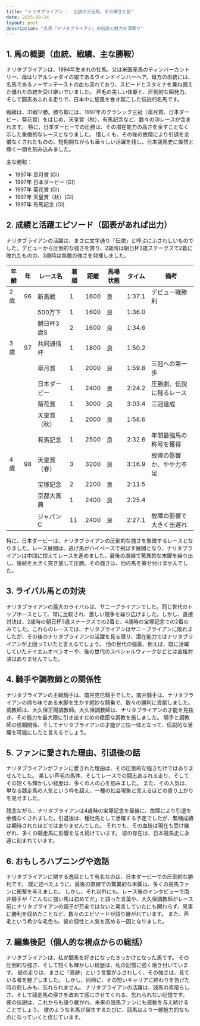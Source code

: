 ```yaml
---
title: "ナリタブライアン -  伝説の三冠馬、その輝きと影"
date: 2025-08-24
layout: post
description: "名馬『ナリタブライアン』の伝説と魅力を深堀り"
---
```


## 1. 馬の概要（血統、戦績、主な勝鞍）

ナリタブライアンは、1994年生まれの牡馬。父は米国産馬のティンバーカントリー、母はリアルシャダイの娘であるウインドインハーヘア。母方の血統には、名馬であるノーザンテーストの血も流れており、スピードとスタミナを兼ね備えた優れた血統を受け継いでいました。  芦毛の美しい体躯と、圧倒的な瞬発力、そして闘志あふれる走りで、日本中に旋風を巻き起こした伝説的名馬です。

戦績は、31戦17勝。勝ち鞍には、1997年のクラシック三冠（皐月賞、日本ダービー、菊花賞）をはじめ、天皇賞（秋）、有馬記念など、数々のGIレースが含まれます。  特に、日本ダービーでの圧勝は、その潜在能力の高さを余すことなく示した象徴的なレースとなりました。  惜しくも、その後の故障により引退を余儀なくされたものの、短期間ながらも華々しい活躍を残し、日本競馬史に燦然と輝く一頭を刻み込みました。


主な勝鞍：

* 1997年 皐月賞 (GI)
* 1997年 日本ダービー (GI)
* 1997年 菊花賞 (GI)
* 1997年 天皇賞（秋）(GI)
* 1997年 有馬記念 (GI)


## 2. 成績と活躍エピソード（図表があれば出力）

ナリタブライアンの活躍は、まさに文字通り「伝説」と呼ぶにふさわしいものでした。デビューから圧倒的な強さを誇り、2歳時は朝日杯3歳ステークスで2着に敗れたものの、3歳時は無敵の強さを発揮しました。

| 年齢 | 年 | レース名               | 着順 | 距離 | 馬場状態 | タイム      | 備考                               |
|-----|----|------------------------|-----|-----|---------|------------|------------------------------------|
| 2歳 | 96 | 新馬戦                 | 1   | 1600 | 良       | 1:37.1     | デビュー戦勝利                         |
|     |    | 500万下                | 1   | 1600 | 良       | 1:36.0     |                                    |
|     |    | 朝日杯3歳S              | 2   | 1600 | 良       | 1:34.6     |                                    |
| 3歳 | 97 | 共同通信杯              | 1   | 1800 | 良       | 1:50.2     |                                    |
|     |    | 皐月賞                 | 1   | 2000 | 良       | 1:59.8     | 三冠への第一歩                         |
|     |    | 日本ダービー             | 1   | 2400 | 良       | 2:24.2     | 圧勝劇、伝説に残るレース             |
|     |    | 菊花賞                 | 1   | 3000 | 良       | 3:03.4     | 三冠達成                               |
|     |    | 天皇賞（秋）             | 1   | 2000 | 良       | 1:58.6     |                                    |
|     |    | 有馬記念               | 1   | 2500 | 良       | 2:32.6     | 年間最強馬の称号を獲得                 |
| 4歳 | 98 | 天皇賞（春）             | 3   | 3200 | 良       | 3:16.9     | 故障の影響か、やや力不足               |
|     |    | 宝塚記念               | 2   | 2200 | 良       | 2:11.5     |                                    |
|     |    | 京都大賞典             | 1   | 2400 | 良       | 2:25.4     |                                    |
|     |    | ジャパンC               | 11  | 2400 | 良       | 2:27.1     | 故障の影響で大きく出遅れ               |


特に、日本ダービーは、ナリタブライアンの圧倒的な強さを象徴するレースとなりました。レース展開は、逃げ馬がハイペースで飛ばす展開となり、ナリタブライアンは中団に控えてレースを進めました。最後の直線で驚異的な末脚を繰り出し、後続を大きく突き放して圧勝。その強さは、他の馬を寄せ付けませんでした。


## 3. ライバル馬との対決

ナリタブライアンの最大のライバルは、サニーブライアンでした。同じ世代のトップホースとして、常に比較され、激しい競争を繰り広げました。しかし、直接対決は、2歳時の朝日杯3歳ステークスでの2着と、4歳時の宝塚記念での2着のみでした。これらのレースでは、ナリタブライアンはサニーブライアンに敗れましたが、その後のナリタブライアンの活躍を見る限り、潜在能力ではナリタブライアンが上回っていたと言えるでしょう。  他の世代の強豪、例えば、既に活躍していたテイエムオペラオーや、後の世代のスペシャルウィークなどとは直接対決はありませんでした。


## 4. 騎手や調教師との関係性

ナリタブライアンの主戦騎手は、南井克巳騎手でした。南井騎手は、ナリタブライアンの持ち味である末脚を生かす絶妙な騎乗で、数々の勝利に貢献しました。  調教師は、大久保正陽調教師。大久保調教師は、ナリタブライアンの才能を見抜き、その能力を最大限に引き出すための緻密な調教を施しました。  騎手と調教師の信頼関係、そしてナリタブライアンの才能が三位一体となって、伝説的な活躍を可能にしたと言えるでしょう。


## 5. ファンに愛された理由、引退後の話

ナリタブライアンがファンに愛された理由は、その圧倒的な強さだけではありませんでした。  美しい芦毛の馬体、そしてレースでの闘志あふれる走り、そしてその短くも輝かしい経歴は、多くの人の心を掴みました。  また、その人気は、単なる競走馬の人気という枠を超え、一種の社会現象と言えるほどの盛り上がりを見せました。

残念ながら、ナリタブライアンは4歳時の宝塚記念を最後に、故障により引退を余儀なくされました。引退後は、種牡馬として活躍する予定でしたが、繁殖成績は期待されたほどではありませんでした。  それでも、その血統は現在も受け継がれ、多くの競走馬に影響を与え続けています。  彼の存在は、日本競馬史に永遠に刻まれています。


## 6. おもしろハプニングや逸話

ナリタブライアンに関する逸話として有名なのは、日本ダービーでの圧倒的な勝利です。  既に述べたように、最後の直線での驚異的な末脚は、多くの競馬ファンに衝撃を与えました。  しかし、それ以外にも、レース後のインタビューで南井騎手が「こんなに強い馬は初めてだ」と語った言葉や、大久保調教師がレース前にナリタブライアンの調子が万全ではないと発言していたにも関わらず、見事に勝利を収めたことなど、数々のエピソードが語り継がれています。  また、芦毛という希少な毛色も、彼の個性と人気を高める一因となりました。


## 7. 編集後記（個人的な視点からの総括）

ナリタブライアンは、私が競馬を好きになったきっかけとなった馬です。  その圧倒的な強さ、そして短くも輝かしい経歴は、私の記憶に強く焼き付いています。  彼の走りは、まさに「奇跡」という言葉がふさわしく、その強さは、見ている者を魅了しました。  しかし、同時に、その短いキャリアに終わりを告げた時の悲しみも、忘れられません。  ナリタブライアンの活躍は、競馬の素晴らしさ、そして競走馬の儚さを改めて感じさせてくれる、忘れられない記憶です。  彼の伝説は、これからも語り継がれ、未来の競馬ファンにも感動を与え続けることでしょう。  彼のような名馬が誕生するたびに、競馬はより一層魅力的なものになっていくと信じています。
